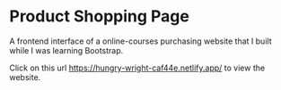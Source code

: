 # Product Shopping Page
A frontend interface of a online-courses purchasing website that I built while I was learning Bootstrap.

Click on this url https://hungry-wright-caf44e.netlify.app/ to view the website.
